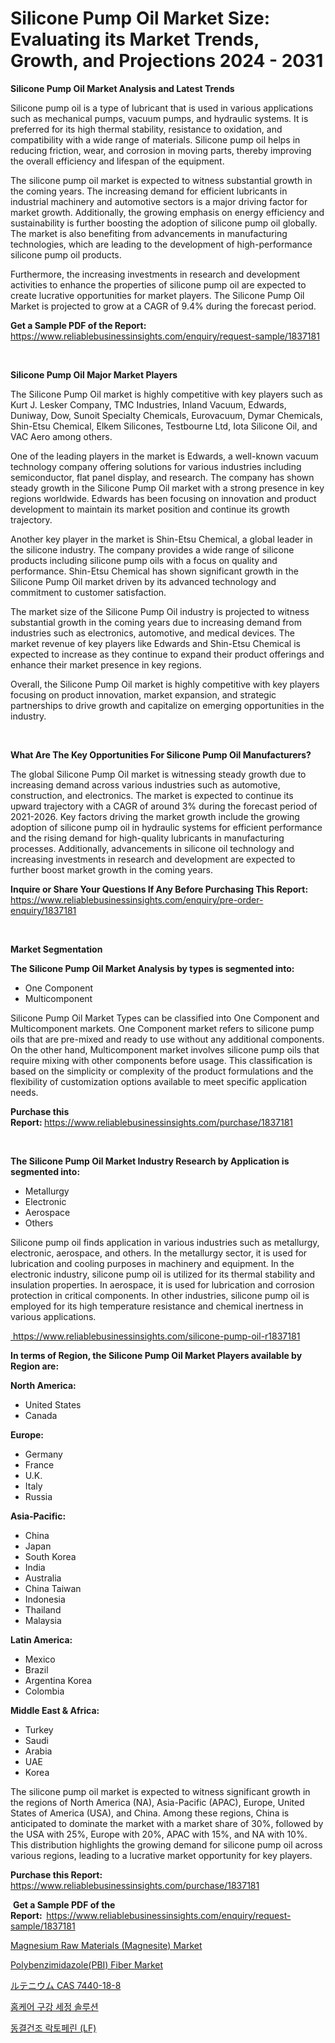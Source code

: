 <p><h1>Silicone Pump Oil Market Size: Evaluating its Market Trends, Growth, and Projections 2024 - 2031</h1></p><p><strong>Silicone Pump Oil Market Analysis and Latest Trends</strong></p>
<p><p>Silicone pump oil is a type of lubricant that is used in various applications such as mechanical pumps, vacuum pumps, and hydraulic systems. It is preferred for its high thermal stability, resistance to oxidation, and compatibility with a wide range of materials. Silicone pump oil helps in reducing friction, wear, and corrosion in moving parts, thereby improving the overall efficiency and lifespan of the equipment.</p><p>The silicone pump oil market is expected to witness substantial growth in the coming years. The increasing demand for efficient lubricants in industrial machinery and automotive sectors is a major driving factor for market growth. Additionally, the growing emphasis on energy efficiency and sustainability is further boosting the adoption of silicone pump oil globally. The market is also benefiting from advancements in manufacturing technologies, which are leading to the development of high-performance silicone pump oil products.</p><p>Furthermore, the increasing investments in research and development activities to enhance the properties of silicone pump oil are expected to create lucrative opportunities for market players. The Silicone Pump Oil Market is projected to grow at a CAGR of 9.4% during the forecast period.</p></p>
<p><strong>Get a Sample PDF of the Report:&nbsp;</strong> <a href="https://www.reliablebusinessinsights.com/enquiry/request-sample/1837181">https://www.reliablebusinessinsights.com/enquiry/request-sample/1837181</a></p>
<p>&nbsp;</p>
<p><strong>Silicone Pump Oil Major Market Players</strong></p>
<p><p>The Silicone Pump Oil market is highly competitive with key players such as Kurt J. Lesker Company, TMC Industries, Inland Vacuum, Edwards, Duniway, Dow, Sunoit Specialty Chemicals, Eurovacuum, Dymar Chemicals, Shin-Etsu Chemical, Elkem Silicones, Testbourne Ltd, Iota Silicone Oil, and VAC Aero among others.</p><p>One of the leading players in the market is Edwards, a well-known vacuum technology company offering solutions for various industries including semiconductor, flat panel display, and research. The company has shown steady growth in the Silicone Pump Oil market with a strong presence in key regions worldwide. Edwards has been focusing on innovation and product development to maintain its market position and continue its growth trajectory.</p><p>Another key player in the market is Shin-Etsu Chemical, a global leader in the silicone industry. The company provides a wide range of silicone products including silicone pump oils with a focus on quality and performance. Shin-Etsu Chemical has shown significant growth in the Silicone Pump Oil market driven by its advanced technology and commitment to customer satisfaction.</p><p>The market size of the Silicone Pump Oil industry is projected to witness substantial growth in the coming years due to increasing demand from industries such as electronics, automotive, and medical devices. The market revenue of key players like Edwards and Shin-Etsu Chemical is expected to increase as they continue to expand their product offerings and enhance their market presence in key regions.</p><p>Overall, the Silicone Pump Oil market is highly competitive with key players focusing on product innovation, market expansion, and strategic partnerships to drive growth and capitalize on emerging opportunities in the industry.</p></p>
<p>&nbsp;</p>
<p><strong>What Are The Key Opportunities For Silicone Pump Oil Manufacturers?</strong></p>
<p><p>The global Silicone Pump Oil market is witnessing steady growth due to increasing demand across various industries such as automotive, construction, and electronics. The market is expected to continue its upward trajectory with a CAGR of around 3% during the forecast period of 2021-2026. Key factors driving the market growth include the growing adoption of silicone pump oil in hydraulic systems for efficient performance and the rising demand for high-quality lubricants in manufacturing processes. Additionally, advancements in silicone oil technology and increasing investments in research and development are expected to further boost market growth in the coming years.</p></p>
<p><strong>Inquire or Share Your Questions If Any Before Purchasing This Report:</strong> <a href="https://www.reliablebusinessinsights.com/enquiry/pre-order-enquiry/1837181">https://www.reliablebusinessinsights.com/enquiry/pre-order-enquiry/1837181</a></p>
<p>&nbsp;</p>
<p><strong>Market Segmentation</strong></p>
<p><strong>The Silicone Pump Oil Market Analysis by types is segmented into:</strong></p>
<p><ul><li>One Component</li><li>Multicomponent</li></ul></p>
<p><p>Silicone Pump Oil Market Types can be classified into One Component and Multicomponent markets. One Component market refers to silicone pump oils that are pre-mixed and ready to use without any additional components. On the other hand, Multicomponent market involves silicone pump oils that require mixing with other components before usage. This classification is based on the simplicity or complexity of the product formulations and the flexibility of customization options available to meet specific application needs.</p></p>
<p><strong>Purchase this Report:&nbsp;</strong><a href="https://www.reliablebusinessinsights.com/purchase/1837181">https://www.reliablebusinessinsights.com/purchase/1837181</a></p>
<p>&nbsp;</p>
<p><strong>The Silicone Pump Oil Market Industry Research by Application is segmented into:</strong></p>
<p><ul><li>Metallurgy</li><li>Electronic</li><li>Aerospace</li><li>Others</li></ul></p>
<p><p>Silicone pump oil finds application in various industries such as metallurgy, electronic, aerospace, and others. In the metallurgy sector, it is used for lubrication and cooling purposes in machinery and equipment. In the electronic industry, silicone pump oil is utilized for its thermal stability and insulation properties. In aerospace, it is used for lubrication and corrosion protection in critical components. In other industries, silicone pump oil is employed for its high temperature resistance and chemical inertness in various applications.</p></p>
<p><a href="https://www.reliablebusinessinsights.com/silicone-pump-oil-r1837181">&nbsp;https://www.reliablebusinessinsights.com/silicone-pump-oil-r1837181</a></p>
<p><strong>In terms of Region, the Silicone Pump Oil Market Players available by Region are:</strong></p>
<p>
    <p> <strong> North America: </strong>
        <ul>
            <li>United States</li>
            <li>Canada</li>
        </ul>
        </p> 
    <p> <strong> Europe: </strong>
        <ul>
            <li>Germany</li>
            <li>France</li>
            <li>U.K.</li>
            <li>Italy</li>
            <li>Russia</li>
        </ul>
        </p> 
    <p> <strong> Asia-Pacific: </strong>
        <ul>
            <li>China</li>
            <li>Japan</li>
            <li>South Korea</li>
            <li>India</li>
            <li>Australia</li>
            <li>China Taiwan</li>
            <li>Indonesia</li>
            <li>Thailand</li>
            <li>Malaysia</li>
        </ul>
        </p> 
    <p> <strong> Latin America: </strong>
        <ul>
            <li>Mexico</li>
            <li>Brazil</li>
            <li>Argentina Korea</li>
            <li>Colombia</li>
        </ul>
        </p> 
    <p> <strong> Middle East & Africa: </strong>
        <ul>
            <li>Turkey</li>
            <li>Saudi</li>
            <li>Arabia</li>
            <li>UAE</li>
            <li>Korea</li>
        </ul>
    </p>
    </p>
<p><p>The silicone pump oil market is expected to witness significant growth in the regions of North America (NA), Asia-Pacific (APAC), Europe, United States of America (USA), and China. Among these regions, China is anticipated to dominate the market with a market share of 30%, followed by the USA with 25%, Europe with 20%, APAC with 15%, and NA with 10%. This distribution highlights the growing demand for silicone pump oil across various regions, leading to a lucrative market opportunity for key players.</p></p>
<p><strong>Purchase this Report: </strong><a href="https://www.reliablebusinessinsights.com/purchase/1837181">https://www.reliablebusinessinsights.com/purchase/1837181</a></p>
<p>&nbsp;<strong>Get a Sample PDF of the Report:&nbsp;&nbsp;</strong><a href="https://www.reliablebusinessinsights.com/enquiry/request-sample/1837181">https://www.reliablebusinessinsights.com/enquiry/request-sample/1837181</a></p>
<p><strong></strong></p>
<p><p><a href="https://github.com/Hunterico88/Market-Research-Report-List-1/blob/main/magnesium-raw-materials-magnesite-market.md">Magnesium Raw Materials (Magnesite) Market</a></p><p><a href="https://github.com/nhteumcc68/Market-Research-Report-List-1/blob/main/polybenzimidazolepbi-fiber-market.md">Polybenzimidazole(PBI) Fiber Market</a></p><p><a href="https://medium.com/@attyourniture/cas%E7%99%BB%E9%8C%B2%E7%95%AA%E5%8F%B77440-18-8%E3%81%AE%E3%83%AB%E3%83%86%E3%83%8B%E3%82%A6%E3%83%A0%E5%B8%82%E5%A0%B4%E4%BA%88%E6%B8%AC-%E5%B8%82%E5%A0%B4%E5%8B%95%E5%90%91-%E5%BD%B1%E9%9F%BF%E5%88%86%E6%9E%90-2024%E5%B9%B4-2031%E5%B9%B4-f2b0b29c09fb">ルテニウム CAS 7440-18-8</a></p><p><a href="https://github.com/brendon65677/Market-Research-Report-List-1/blob/main/7485301144179.md">홈케어 구강 세정 솔루션</a></p><p><a href="https://github.com/Marcosoenrt565736/Market-Research-Report-List-1/blob/main/4684772144180.md">동결건조 락토페린 (LF)</a></p></p>